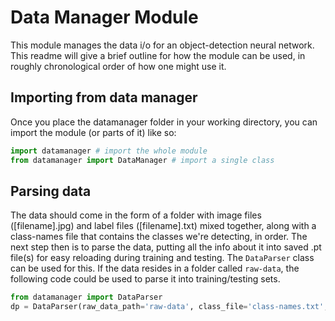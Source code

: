 # Data Manager Module
This module manages the data i/o for an object-detection neural network. This readme will give a brief outline for how the module can be used, in roughly chronological order of how one might use it.

## Importing from data manager
Once you place the datamanager folder in your working directory, you can import the module (or parts of it) like so:
```python
import datamanager # import the whole module
from datamanager import DataManager # import a single class
```

## Parsing data
The data should come in the form of a folder with image files ([filename].jpg) and label files ([filename].txt) mixed together, along with a class-names file that contains the classes we're detecting, in order. The next step then is to parse the data, putting all the info about it into saved .pt file(s) for easy reloading during training and testing. The `DataParser` class can be used for this. If the data resides in a folder called `raw-data`, the following code could be used to parse it into training/testing sets.
```python
from datamanager import DataParser
dp = DataParser(raw_data_path='raw-data', class_file='class-names.txt', resize_dim)
```
